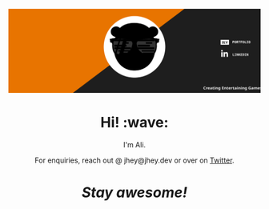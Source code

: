 [![Social banner for jh3y](https://github.com/koodokage/koodokage/raw/main/assets/banner-header.svg)](https://aliatmaca.space)
<h1 align='center'> Hi! :wave:</h1>
<p align='center'>
I'm Ali.
</p>
<p align='center'>For enquiries, reach out @ jhey@jhey.dev or over on <a href="https://twitter.com/jh3yy">Twitter</a>.</p>

<h1 align='center'><i>Stay awesome!</i></h1>
